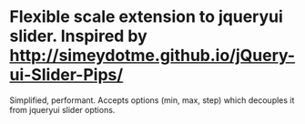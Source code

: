 # Flexible scale extension to jqueryui slider. Inspired by http://simeydotme.github.io/jQuery-ui-Slider-Pips/
Simplified, performant. Accepts options (min, max, step) which decouples it from jqueryui slider options.
